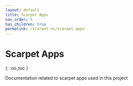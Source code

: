 ```yaml
---
layout: default
title: Scarpet Apps
nav_order: 5
has_children: true
permalink: /scarpet-nn/scarpet-apps
---
```


# Scarpet Apps
{: .no_toc }

Documentation related to scarpet apps used in this project
